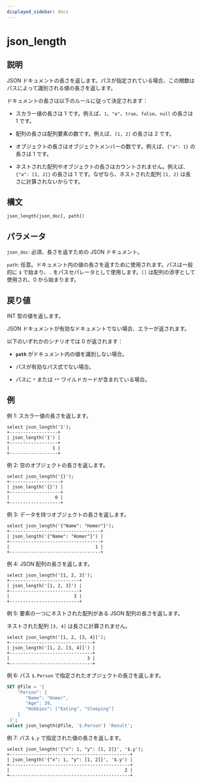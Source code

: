 ```yaml
---
displayed_sidebar: docs
---
```


# json_length

## 説明

JSON ドキュメントの長さを返します。パスが指定されている場合、この関数はパスによって識別される値の長さを返します。

ドキュメントの長さは以下のルールに従って決定されます：

- スカラー値の長さは 1 です。例えば、`1`、`"a"`、`true`、`false`、`null` の長さは 1 です。

- 配列の長さは配列要素の数です。例えば、`[1, 2]` の長さは 2 です。

- オブジェクトの長さはオブジェクトメンバーの数です。例えば、`{"a": 1}` の長さは 1 です。

- ネストされた配列やオブジェクトの長さはカウントされません。例えば、`{"a": [1, 2]}` の長さは 1 です。なぜなら、ネストされた配列 `[1, 2]` は長さに計算されないからです。

## 構文

```Haskell
json_length(json_doc[, path])
```

## パラメータ

`json_doc`: 必須、長さを返すための JSON ドキュメント。

`path`: 任意。ドキュメント内の値の長さを返すために使用されます。パスは一般的に `$` で始まり、`.` をパスセパレータとして使用します。`[]` は配列の添字として使用され、0 から始まります。

## 戻り値

INT 型の値を返します。

JSON ドキュメントが有効なドキュメントでない場合、エラーが返されます。

以下のいずれかのシナリオでは 0 が返されます：

- **`path`** がドキュメント内の値を識別しない場合。

- パスが有効なパス式でない場合。

- パスに `*` または `**` ワイルドカードが含まれている場合。

## 例

例 1: スカラー値の長さを返します。

```Plain
select json_length('1');
+------------------+
| json_length('1') |
+------------------+
|                1 |
+------------------+
```

例 2: 空のオブジェクトの長さを返します。

```Plain
select json_length('{}');
+-------------------+
| json_length('{}') |
+-------------------+
|                 0 |
+-------------------+
```

例 3: データを持つオブジェクトの長さを返します。

```Plain
select json_length('{"Name": "Homer"}');
+----------------------------------+
| json_length('{"Name": "Homer"}') |
+----------------------------------+
|                                1 |
+----------------------------------+
```

例 4: JSON 配列の長さを返します。

```plain text
select json_length('[1, 2, 3]');
+--------------------------+
| json_length('[1, 2, 3]') |
+--------------------------+
|                        3 |
+--------------------------+
```

例 5: 要素の一つにネストされた配列がある JSON 配列の長さを返します。

ネストされた配列 `[3, 4]` は長さに計算されません。

```plain text
select json_length('[1, 2, [3, 4]]');
+-------------------------------+
| json_length('[1, 2, [3, 4]]') |
+-------------------------------+
|                             3 |
+-------------------------------+
```

例 6: パス `$.Person` で指定されたオブジェクトの長さを返します。

```SQL
SET @file = '{  
    "Person": {    
       "Name": "Homer", 
       "Age": 39,
       "Hobbies": ["Eating", "Sleeping"]  
    }
 }';
select json_length(@file, '$.Person') 'Result';
```

例 7: パス `$.y` で指定された値の長さを返します。

```plain text
select json_length('{"x": 1, "y": [1, 2]}', '$.y');
+---------------------------------------------+
| json_length('{"x": 1, "y": [1, 2]}', '$.y') |
+---------------------------------------------+
|                                           2 |
+---------------------------------------------+
```
